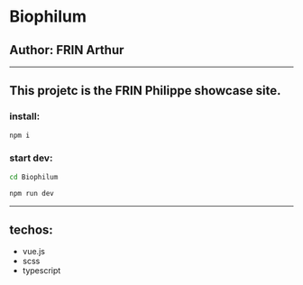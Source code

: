 # Biophilum

## Author: FRIN Arthur
---
This projetc is the FRIN Philippe showcase site.
---

### install:

```bash
npm i
```

### start dev:
```bash
cd Biophilum
```
```bash
npm run dev
```

---

## techos: 
- vue.js
- scss
- typescript
